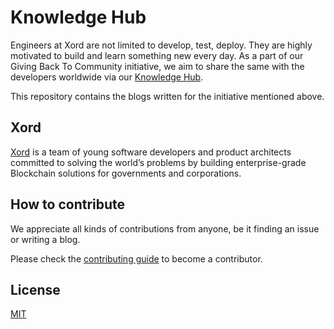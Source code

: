 # Knowledge Hub

Engineers at Xord are not limited to develop, test, deploy. They are highly motivated to build and learn something new every day. As a part of our Giving Back To Community initiative, we aim to share the same with the developers worldwide via our [Knowledge Hub](https://github.com/XORD-one/Knowledge-Hub).

This repository contains the blogs written for the initiative mentioned above.

## Xord

[Xord](https://xord.one/) is a team of young software developers and product architects committed to solving the world’s problems by building enterprise-grade Blockchain solutions for
governments and corporations.


## How to contribute

We appreciate all kinds of contributions from anyone, be it finding an issue or writing a blog.

Please check the [contributing guide](CONTRIBUTING.md) to become a contributor.

## License

[MIT](https://github.com/XORD-one/Knowledge-Hub/blob/master/LICENSE)
